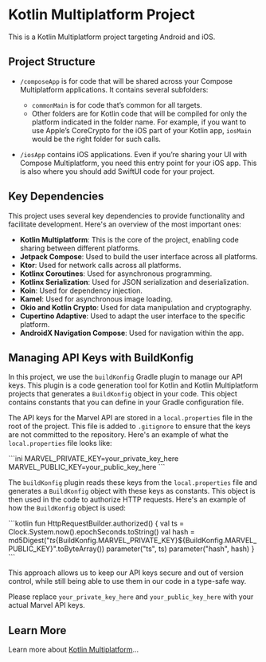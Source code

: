 # Kotlin Multiplatform Project

This is a Kotlin Multiplatform project targeting Android and iOS.

## Project Structure

* `/composeApp` is for code that will be shared across your Compose Multiplatform applications. It contains several subfolders:
  - `commonMain` is for code that’s common for all targets.
  - Other folders are for Kotlin code that will be compiled for only the platform indicated in the folder name. For example, if you want to use Apple’s CoreCrypto for the iOS part of your Kotlin app, `iosMain` would be the right folder for such calls.

* `/iosApp` contains iOS applications. Even if you’re sharing your UI with Compose Multiplatform, you need this entry point for your iOS app. This is also where you should add SwiftUI code for your project.

## Key Dependencies

This project uses several key dependencies to provide functionality and facilitate development. Here's an overview of the most important ones:

- **Kotlin Multiplatform**: This is the core of the project, enabling code sharing between different platforms.
- **Jetpack Compose**: Used to build the user interface across all platforms.
- **Ktor**: Used for network calls across all platforms.
- **Kotlinx Coroutines**: Used for asynchronous programming.
- **Kotlinx Serialization**: Used for JSON serialization and deserialization.
- **Koin**: Used for dependency injection.
- **Kamel**: Used for asynchronous image loading.
- **Okio and Kotlin Crypto**: Used for data manipulation and cryptography.
- **Cupertino Adaptive**: Used to adapt the user interface to the specific platform.
- **AndroidX Navigation Compose**: Used for navigation within the app.

## Managing API Keys with BuildKonfig

In this project, we use the `buildKonfig` Gradle plugin to manage our API keys. This plugin is a code generation tool for Kotlin and Kotlin Multiplatform projects that generates a `BuildKonfig` object in your code. This object contains constants that you can define in your Gradle configuration file.

The API keys for the Marvel API are stored in a `local.properties` file in the root of the project. This file is added to `.gitignore` to ensure that the keys are not committed to the repository. Here's an example of what the `local.properties` file looks like:

\```ini
MARVEL_PRIVATE_KEY=your_private_key_here
MARVEL_PUBLIC_KEY=your_public_key_here
\```

The `buildKonfig` plugin reads these keys from the `local.properties` file and generates a `BuildKonfig` object with these keys as constants. This object is then used in the code to authorize HTTP requests. Here's an example of how the `BuildKonfig` object is used:

\```kotlin
fun HttpRequestBuilder.authorized() {
    val ts = Clock.System.now().epochSeconds.toString()
    val hash =
        md5Digest("$ts${BuildKonfig.MARVEL_PRIVATE_KEY}${BuildKonfig.MARVEL_PUBLIC_KEY}".toByteArray())
    parameter("ts", ts)
    parameter("hash", hash)
}
\```

This approach allows us to keep our API keys secure and out of version control, while still being able to use them in our code in a type-safe way.

Please replace `your_private_key_here` and `your_public_key_here` with your actual Marvel API keys.

## Learn More

Learn more about [Kotlin Multiplatform](https://www.jetbrains.com/help/kotlin-multiplatform-dev/get-started.html)…